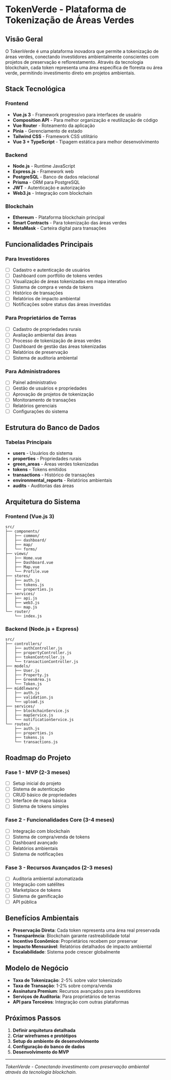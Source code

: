 # TokenVerde - Plataforma de Tokenização de Áreas Verdes

## Visão Geral

O TokenVerde é uma plataforma inovadora que permite a tokenização de áreas verdes, conectando investidores ambientalmente conscientes com projetos de preservação e reflorestamento. Através da tecnologia blockchain, cada token representa uma área específica de floresta ou área verde, permitindo investimento direto em projetos ambientais.

## Stack Tecnológica

### Frontend
- **Vue.js 3** - Framework progressivo para interfaces de usuário
- **Composition API** - Para melhor organização e reutilização de código
- **Vue Router** - Roteamento da aplicação
- **Pinia** - Gerenciamento de estado
- **Tailwind CSS** - Framework CSS utilitário
- **Vue 3 + TypeScript** - Tipagem estática para melhor desenvolvimento

### Backend
- **Node.js** - Runtime JavaScript
- **Express.js** - Framework web
- **PostgreSQL** - Banco de dados relacional
- **Prisma** - ORM para PostgreSQL
- **JWT** - Autenticação e autorização
- **Web3.js** - Integração com blockchain

### Blockchain
- **Ethereum** - Plataforma blockchain principal
- **Smart Contracts** - Para tokenização das áreas verdes
- **MetaMask** - Carteira digital para transações

## Funcionalidades Principais

### Para Investidores
- [ ] Cadastro e autenticação de usuários
- [ ] Dashboard com portfólio de tokens verdes
- [ ] Visualização de áreas tokenizadas em mapa interativo
- [ ] Sistema de compra e venda de tokens
- [ ] Histórico de transações
- [ ] Relatórios de impacto ambiental
- [ ] Notificações sobre status das áreas investidas

### Para Proprietários de Terras
- [ ] Cadastro de propriedades rurais
- [ ] Avaliação ambiental das áreas
- [ ] Processo de tokenização de áreas verdes
- [ ] Dashboard de gestão das áreas tokenizadas
- [ ] Relatórios de preservação
- [ ] Sistema de auditoria ambiental

### Para Administradores
- [ ] Painel administrativo
- [ ] Gestão de usuários e propriedades
- [ ] Aprovação de projetos de tokenização
- [ ] Monitoramento de transações
- [ ] Relatórios gerenciais
- [ ] Configurações do sistema

## Estrutura do Banco de Dados

### Tabelas Principais
- **users** - Usuários do sistema
- **properties** - Propriedades rurais
- **green_areas** - Áreas verdes tokenizadas
- **tokens** - Tokens emitidos
- **transactions** - Histórico de transações
- **environmental_reports** - Relatórios ambientais
- **audits** - Auditorias das áreas

## Arquitetura do Sistema

### Frontend (Vue.js 3)
```
src/
├── components/
│   ├── common/
│   ├── dashboard/
│   ├── map/
│   └── forms/
├── views/
│   ├── Home.vue
│   ├── Dashboard.vue
│   ├── Map.vue
│   └── Profile.vue
├── stores/
│   ├── auth.js
│   ├── tokens.js
│   └── properties.js
├── services/
│   ├── api.js
│   ├── web3.js
│   └── map.js
└── router/
    └── index.js
```

### Backend (Node.js + Express)
```
src/
├── controllers/
│   ├── authController.js
│   ├── propertyController.js
│   ├── tokenController.js
│   └── transactionController.js
├── models/
│   ├── User.js
│   ├── Property.js
│   ├── GreenArea.js
│   └── Token.js
├── middleware/
│   ├── auth.js
│   ├── validation.js
│   └── upload.js
├── services/
│   ├── blockchainService.js
│   ├── mapService.js
│   └── notificationService.js
└── routes/
    ├── auth.js
    ├── properties.js
    ├── tokens.js
    └── transactions.js
```

## Roadmap do Projeto

### Fase 1 - MVP (2-3 meses)
- [ ] Setup inicial do projeto
- [ ] Sistema de autenticação
- [ ] CRUD básico de propriedades
- [ ] Interface de mapa básica
- [ ] Sistema de tokens simples

### Fase 2 - Funcionalidades Core (3-4 meses)
- [ ] Integração com blockchain
- [ ] Sistema de compra/venda de tokens
- [ ] Dashboard avançado
- [ ] Relatórios ambientais
- [ ] Sistema de notificações

### Fase 3 - Recursos Avançados (2-3 meses)
- [ ] Auditoria ambiental automatizada
- [ ] Integração com satélites
- [ ] Marketplace de tokens
- [ ] Sistema de gamificação
- [ ] API pública

## Benefícios Ambientais

- **Preservação Direta**: Cada token representa uma área real preservada
- **Transparência**: Blockchain garante rastreabilidade total
- **Incentivo Econômico**: Proprietários recebem por preservar
- **Impacto Mensurável**: Relatórios detalhados de impacto ambiental
- **Escalabilidade**: Sistema pode crescer globalmente

## Modelo de Negócio

- **Taxa de Tokenização**: 2-5% sobre valor tokenizado
- **Taxa de Transação**: 1-2% sobre compra/venda
- **Assinatura Premium**: Recursos avançados para investidores
- **Serviços de Auditoria**: Para proprietários de terras
- **API para Terceiros**: Integração com outras plataformas

## Próximos Passos

1. **Definir arquitetura detalhada**
2. **Criar wireframes e protótipos**
3. **Setup do ambiente de desenvolvimento**
4. **Configuração do banco de dados**
5. **Desenvolvimento do MVP**

---

*TokenVerde - Conectando investimento com preservação ambiental através da tecnologia blockchain.* 